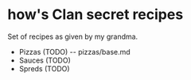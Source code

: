 # how's Clan secret recipes

Set of recipes as given by my grandma.

- Pizzas (TODO)
-- pizzas/base.md
- Sauces (TODO)
- Spreds (TODO)

